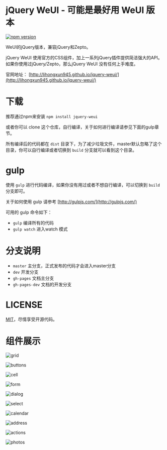 # jQuery WeUI - 可能是最好用 WeUI 版本

[![npm version](https://img.shields.io/npm/v/jquery-weui.svg)](https://www.npmjs.com/package/jquery-weui)

WeUI的jQuery版本，兼容jQuery和Zepto。

jQuery WeUI 使用官方的CSS组件，加上一系列jQuery插件提供简洁强大的API。如果你使用过jQuery/Zepto，那么jQuery WeUI 没有任何上手难度。

官网地址： [http://lihongxun945.github.io/jquery-weui/](http://lihongxun945.github.io/jquery-weui/)

# 下载

推荐通过npm来安装 `npm install jquery-weui`

或者你可以 clone 这个仓库，自行编译，关于如何进行编译请参见下面的gulp章节。

所有编译后的代码都在 `dist` 目录下，为了减少垃圾文件，master默认忽略了这个目录，你可以自行编译或者切换到 `build` 分支就可以看到这个目录。

# gulp

使用 `gulp` 进行代码编译，如果你没有用过或者不想自行编译，可以切换到 `build` 分支即可。

关于如何使用 gulp 请参考 [http://gulpjs.com/](http://gulpjs.com/)

可用的 gulp 命令如下：

- `gulp` 编译所有的代码
- `gulp watch` 进入watch 模式

# 分支说明

- `master` 主分支，正式发布的代码才会进入master分支
- `dev` 开发分支
- `gh-pages` 文档主分支
- `gh-pages-dev` 文档的开发分支

# LICENSE

[MIT](https://opensource.org/licenses/MIT)，尽情享受开源代码。

# 组件展示

![grid](https://raw.githubusercontent.com/lihongxun945/jquery-weui/master/screenshot/grid.png)

![buttons](https://raw.githubusercontent.com/lihongxun945/jquery-weui/master/screenshot/buttons.png)

![cell](https://raw.githubusercontent.com/lihongxun945/jquery-weui/master/screenshot/cell.png)

![form](https://raw.githubusercontent.com/lihongxun945/jquery-weui/master/screenshot/form.png)

![dialog](https://raw.githubusercontent.com/lihongxun945/jquery-weui/master/screenshot/dialog.png)

![select](https://raw.githubusercontent.com/lihongxun945/jquery-weui/master/screenshot/select.png)

![calendar](https://raw.githubusercontent.com/lihongxun945/jquery-weui/master/screenshot/calendar.png)

![address](https://raw.githubusercontent.com/lihongxun945/jquery-weui/master/screenshot/address.png)

![actions](https://raw.githubusercontent.com/lihongxun945/jquery-weui/master/screenshot/actions.png)

![photos](https://raw.githubusercontent.com/lihongxun945/jquery-weui/master/screenshot/photos.png)
